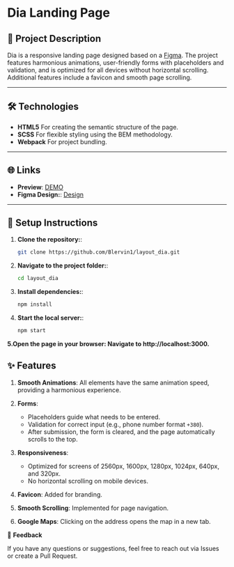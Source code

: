 # **Dia Landing Page**

## 📄 Project Description
Dia is a responsive landing page designed based on a [Figma](https://www.figma.com/file/7qwsWggv9BAxMi2VPhBuPr/Air-(formerly-Dia)?node-id=9138%3A35). The project features harmonious animations, user-friendly forms with placeholders and validation, and is optimized for all devices without horizontal scrolling. Additional features include a favicon and smooth page scrolling.

---

## 🛠️ Technologies
- **HTML5** For creating the semantic structure of the page.
- **SCSS** For flexible styling using the BEM methodology.
- **Webpack** For project bundling.

---

## 🌐 Links
- **Preview**: [DEMO](https://Blervin1.github.io/layout_dia/)  
- **Figma Design:**: [Design](https://www.figma.com/file/7qwsWggv9BAxMi2VPhBuPr/Air-(formerly-Dia)?node-id=9138%3A35)  

---

## 🚀 Setup Instructions
1. **Clone the repository:**:
   ```bash
   git clone https://github.com/Blervin1/layout_dia.git
   ```

2. **Navigate to the project folder:**:
   ```bash
   cd layout_dia
   ```

3. **Install dependencies:**:
   ```bash
   npm install
   ```

3. **Start the local server:**:
   ```bash
   npm start
   ```
**5.Open the page in your browser: Navigate to http://localhost:3000.**

## ✨ Features
1. **Smooth Animations**: All elements have the same animation speed, providing a harmonious experience.

2. **Forms**:
   - Placeholders guide what needs to be entered.
   - Validation for correct input (e.g., phone number format `+380`).
   - After submission, the form is cleared, and the page automatically scrolls to the top.

3. **Responsiveness**:
   - Optimized for screens of 2560px, 1600px, 1280px, 1024px, 640px, and 320px.
   - No horizontal scrolling on mobile devices.

4. **Favicon**: Added for branding.

5. **Smooth Scrolling**: Implemented for page navigation.

6. **Google Maps**: Clicking on the address opens the map in a new tab.

📩 **Feedback**

If you have any questions or suggestions, feel free to reach out via Issues or create a Pull Request.
